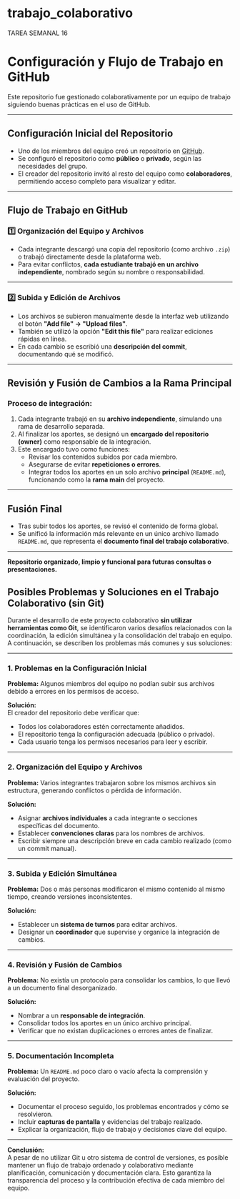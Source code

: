 # trabajo_colaborativo
TAREA SEMANAL 16
# Configuración y Flujo de Trabajo en GitHub

Este repositorio fue gestionado colaborativamente por un equipo de trabajo siguiendo buenas prácticas en el uso de GitHub.

---

## Configuración Inicial del Repositorio

- Uno de los miembros del equipo creó un repositorio en [GitHub](https://github.com).
- Se configuró el repositorio como **público** o **privado**, según las necesidades del grupo.
- El creador del repositorio invitó al resto del equipo como **colaboradores**, permitiendo acceso completo para visualizar y editar.

---

##  Flujo de Trabajo en GitHub

### 1️⃣ Organización del Equipo y Archivos

- Cada integrante descargó una copia del repositorio (como archivo `.zip`) o trabajó directamente desde la plataforma web.
- Para evitar conflictos, **cada estudiante trabajó en un archivo independiente**, nombrado según su nombre o responsabilidad.

---

### 2️⃣ Subida y Edición de Archivos

- Los archivos se subieron manualmente desde la interfaz web utilizando el botón **"Add file" → "Upload files"**.
- También se utilizó la opción **"Edit this file"** para realizar ediciones rápidas en línea.
- En cada cambio se escribió una **descripción del commit**, documentando qué se modificó.

---

## Revisión y Fusión de Cambios a la Rama Principal

### Proceso de integración:

1. Cada integrante trabajó en su **archivo independiente**, simulando una rama de desarrollo separada.
2. Al finalizar los aportes, se designó un **encargado del repositorio (owner)** como responsable de la integración.
3. Este encargado tuvo como funciones:
   - Revisar los contenidos subidos por cada miembro.
   - Asegurarse de evitar **repeticiones o errores**.
   - Integrar todos los aportes en un solo archivo **principal** (`README.md`), funcionando como la **rama main** del proyecto.

---

## Fusión Final

- Tras subir todos los aportes, se revisó el contenido de forma global.
- Se unificó la información más relevante en un único archivo llamado `README.md`, que representa el **documento final del trabajo colaborativo**.

---

 **Repositorio organizado, limpio y funcional para futuras consultas o presentaciones.**
 
##  Posibles Problemas y Soluciones en el Trabajo Colaborativo (sin Git)

Durante el desarrollo de este proyecto colaborativo **sin utilizar herramientas como Git**, se identificaron varios desafíos relacionados con la coordinación, la edición simultánea y la consolidación del trabajo en equipo. A continuación, se describen los problemas más comunes y sus soluciones:

---

###  1. Problemas en la Configuración Inicial

**Problema:** Algunos miembros del equipo no podían subir sus archivos debido a errores en los permisos de acceso.

**Solución:**  
El creador del repositorio debe verificar que:
- Todos los colaboradores estén correctamente añadidos.
- El repositorio tenga la configuración adecuada (público o privado).
- Cada usuario tenga los permisos necesarios para leer y escribir.

---

###  2. Organización del Equipo y Archivos

**Problema:** Varios integrantes trabajaron sobre los mismos archivos sin estructura, generando conflictos o pérdida de información.

**Solución:**  
- Asignar **archivos individuales** a cada integrante o secciones específicas del documento.
- Establecer **convenciones claras** para los nombres de archivos.
- Escribir siempre una descripción breve en cada cambio realizado (como un commit manual).

---

###  3. Subida y Edición Simultánea

**Problema:** Dos o más personas modificaron el mismo contenido al mismo tiempo, creando versiones inconsistentes.

**Solución:**  
- Establecer un **sistema de turnos** para editar archivos.
- Designar un **coordinador** que supervise y organice la integración de cambios.

---

### 4. Revisión y Fusión de Cambios

**Problema:** No existía un protocolo para consolidar los cambios, lo que llevó a un documento final desorganizado.

**Solución:**  
- Nombrar a un **responsable de integración**.
- Consolidar todos los aportes en un único archivo principal.
- Verificar que no existan duplicaciones o errores antes de finalizar.

---

###  5. Documentación Incompleta

**Problema:** Un `README.md` poco claro o vacío afecta la comprensión y evaluación del proyecto.

**Solución:**  
- Documentar el proceso seguido, los problemas encontrados y cómo se resolvieron.
- Incluir **capturas de pantalla** y evidencias del trabajo realizado.
- Explicar la organización, flujo de trabajo y decisiones clave del equipo.

---

**Conclusión:**  
A pesar de no utilizar Git u otro sistema de control de versiones, es posible mantener un flujo de trabajo ordenado y colaborativo mediante planificación, comunicación y documentación clara. Esto garantiza la transparencia del proceso y la contribución efectiva de cada miembro del equipo.

